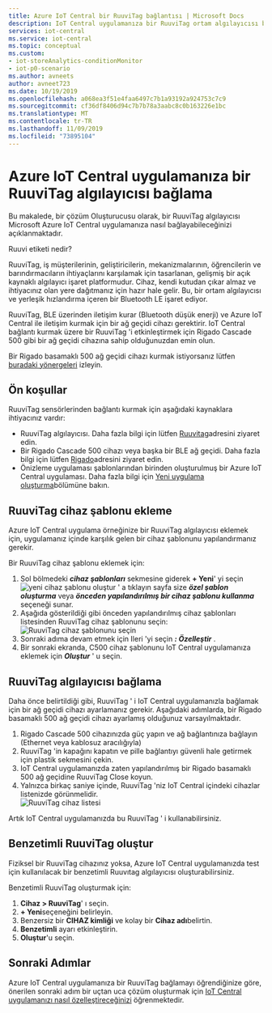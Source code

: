 ```yaml
---
title: Azure IoT Central bir RuuviTag bağlantısı | Microsoft Docs
description: IoT Central uygulamanıza bir RuuviTag ortam algılayıcısı bağlamayı öğrenin.
services: iot-central
ms.service: iot-central
ms.topic: conceptual
ms.custom:
- iot-storeAnalytics-conditionMonitor
- iot-p0-scenario
ms.author: avneets
author: avneet723
ms.date: 10/19/2019
ms.openlocfilehash: a068ea3f51e4faa6497c7b1a93192a924753c7c9
ms.sourcegitcommit: cf36df8406d94c7b7b78a3aabc8c0b163226e1bc
ms.translationtype: MT
ms.contentlocale: tr-TR
ms.lasthandoff: 11/09/2019
ms.locfileid: "73895104"
---
```

# <a name="connect-a-ruuvitag-sensor-to-your-azure-iot-central-application"></a>Azure IoT Central uygulamanıza bir RuuviTag algılayıcısı bağlama

Bu makalede, bir çözüm Oluşturucusu olarak, bir RuuviTag algılayıcısı Microsoft Azure IoT Central uygulamanıza nasıl bağlayabileceğinizi açıklanmaktadır.

Ruuvi etiketi nedir?

RuuviTag, iş müşterilerinin, geliştiricilerin, mekanizmalarının, öğrencilerin ve barındırmacıların ihtiyaçlarını karşılamak için tasarlanan, gelişmiş bir açık kaynaklı algılayıcı işaret platformudur. Cihaz, kendi kutudan çıkar almaz ve ihtiyacınız olan yere dağıtmanız için hazır hale gelir. Bu, bir ortam algılayıcısı ve yerleşik hızlandırma içeren bir Bluetooth LE işaret ediyor.

RuuviTag, BLE üzerinden iletişim kurar (Bluetooth düşük enerji) ve Azure IoT Central ile iletişim kurmak için bir ağ geçidi cihazı gerektirir. IoT Central bağlantı kurmak üzere bir RuuviTag 'i etkinleştirmek için Rigado Cascade 500 gibi bir ağ geçidi cihazına sahip olduğunuzdan emin olun.

Bir Rigado basamaklı 500 ağ geçidi cihazı kurmak istiyorsanız lütfen [buradaki yönergeleri](./howto-connect-rigado-cascade-500.md) izleyin.

## <a name="prerequisites"></a>Ön koşullar

RuuviTag sensörlerinden bağlantı kurmak için aşağıdaki kaynaklara ihtiyacınız vardır:

* RuuviTag algılayıcısı. Daha fazla bilgi için lütfen [Ruuvitag](https://ruuvi.com/)adresini ziyaret edin.
* Bir Rigado Cascade 500 cihazı veya başka bir BLE ağ geçidi. Daha fazla bilgi için lütfen [Rigado](https://www.rigado.com/)adresini ziyaret edin.
* Önizleme uygulaması şablonlarından birinden oluşturulmuş bir Azure IoT Central uygulaması. Daha fazla bilgi için [Yeni uygulama oluşturma](./quick-deploy-iot-central.md)bölümüne bakın.

## <a name="add-a-ruuvitag-device-template"></a>RuuviTag cihaz şablonu ekleme

Azure IoT Central uygulama örneğinize bir RuuviTag algılayıcısı eklemek için, uygulamanız içinde karşılık gelen bir cihaz şablonunu yapılandırmanız gerekir.

Bir RuuviTag cihaz şablonu eklemek için:

1. Sol bölmedeki ***cihaz şablonları*** sekmesine giderek **+ Yeni**' yi seçin ![yeni cihaz şablonu oluştur ' a tıklayın](./media/howto-connect-ruuvi/devicetemplate-new.png) sayfa size ***özel şablon oluşturma*** veya ***önceden yapılandırılmış bir cihaz şablonu kullanma*** seçeneği sunar.
1. Aşağıda gösterildiği gibi önceden yapılandırılmış cihaz şablonları listesinden RuuviTag cihaz şablonunu seçin: ![RuuviTag cihaz şablonunu seçin](./media/howto-connect-ruuvi/devicetemplate-preconfigured.png)
1. Sonraki adıma devam etmek için Ileri 'yi seçin ***: Özelleştir*** .
1. Bir sonraki ekranda, C500 cihaz şablonunu IoT Central uygulamanıza eklemek için ***Oluştur*** ' u seçin.

## <a name="connect-a-ruuvitag-sensor"></a>RuuviTag algılayıcısı bağlama

Daha önce belirtildiği gibi, RuuviTag ' i IoT Central uygulamanızla bağlamak için bir ağ geçidi cihazı ayarlamanız gerekir. Aşağıdaki adımlarda, bir Rigado basamaklı 500 ağ geçidi cihazı ayarlamış olduğunuz varsayılmaktadır.  

1. Rigado Cascade 500 cihazınızda güç yapın ve ağ bağlantınıza bağlayın (Ethernet veya kablosuz aracılığıyla)
1. RuuviTag 'in kapağını kapatın ve pille bağlantıyı güvenli hale getirmek için plastik sekmesini çekin.
1. IoT Central uygulamanızda zaten yapılandırılmış bir Rigado basamaklı 500 ağ geçidine RuuviTag Close koyun.
1. Yalnızca birkaç saniye içinde, RuuviTag 'niz IoT Central içindeki cihazlar listenizde görünmelidir.  
    ![RuuviTag cihaz listesi](./media/howto-connect-ruuvi/ruuvi-devicelist.png)

Artık IoT Central uygulamanızda bu RuuviTag ' i kullanabilirsiniz.  

## <a name="create-a-simulated-ruuvitag"></a>Benzetimli RuuviTag oluştur

Fiziksel bir RuuviTag cihazınız yoksa, Azure IoT Central uygulamanızda test için kullanılacak bir benzetimli Ruuvıtag algılayıcısı oluşturabilirsiniz.

Benzetimli RuuviTag oluşturmak için:

1. **Cihaz > RuuviTag**' ı seçin.
1. **+ Yeni**seçeneğini belirleyin.
1. Benzersiz bir **CIHAZ kimliği** ve kolay bir **Cihaz adı**belirtin.  
1. **Benzetimli** ayarı etkinleştirin.
1. **Oluştur**'u seçin.  

## <a name="next-steps"></a>Sonraki Adımlar

Azure IoT Central uygulamanıza bir RuuviTag bağlamayı öğrendiğinize göre, önerilen sonraki adım bir uçtan uca çözüm oluşturmak için [IoT Central uygulamanızı nasıl özelleştireceğinizi](../retail/tutorial-in-store-analytics-customize-dashboard-pnp.md) öğrenmektedir.
